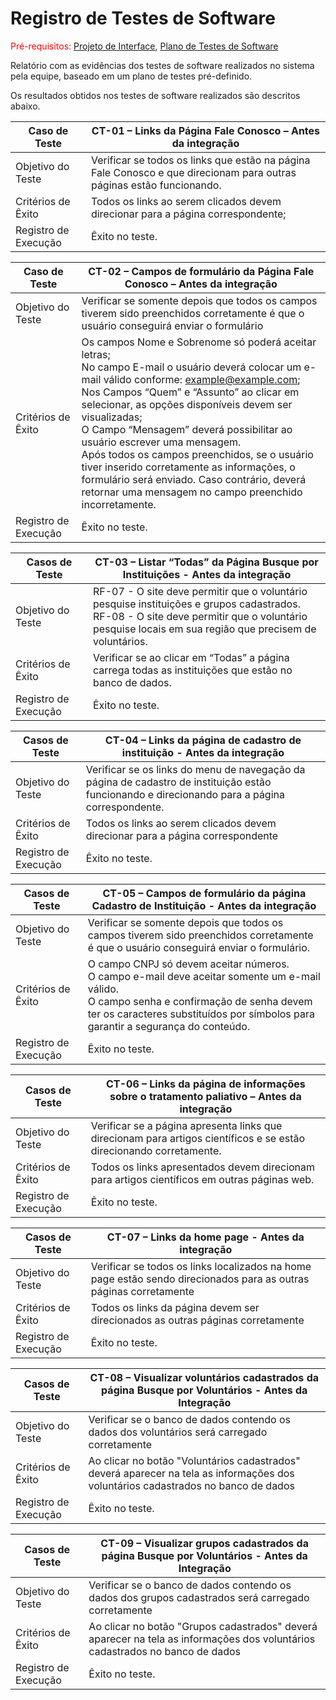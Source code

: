 # Registro de Testes de Software

<span style="color:red">Pré-requisitos: <a href="3-Projeto de Interface.md"> Projeto de Interface</a></span>, <a href="8-Plano de Testes de Software.md"> Plano de Testes de Software</a>

Relatório com as evidências dos testes de software realizados no sistema pela equipe, baseado em um plano de testes pré-definido.

Os resultados obtidos nos testes de software realizados são descritos abaixo. 

|Caso de Teste|CT-01 – Links da Página Fale Conosco – Antes da integração|
|-----|-----|
|Objetivo do Teste|Verificar se todos os links que estão na página Fale Conosco e que direcionam para outras páginas estão funcionando. |
|Critérios de Êxito|Todos os links ao serem clicados devem direcionar para a página correspondente; |
|Registro de Execução  |Êxito no teste.  |

|Caso de Teste|CT-02 – Campos de formulário da Página Fale Conosco – Antes da integração |
|-----|-----|
|Objetivo do Teste|Verificar se somente depois que todos os campos tiverem sido preenchidos corretamente é que o usuário conseguirá enviar o formulário|
|Critérios de Êxito|Os campos Nome e Sobrenome só poderá aceitar letras; <br>No campo E-mail o usuário deverá colocar um e-mail válido conforme: example@example.com;<br> Nos Campos “Quem” e “Assunto” ao clicar em selecionar, as opções disponíveis devem ser visualizadas; <br>O Campo “Mensagem” deverá possibilitar ao usuário escrever uma mensagem. <br>Após todos os campos preenchidos, se o usuário tiver inserido corretamente as informações, o formulário será enviado. Caso contrário, deverá retornar uma mensagem no campo preenchido incorretamente.|
|Registro de Execução  |Êxito no teste.  |

|Casos de Teste|CT-03 – Listar “Todas” da Página Busque por Instituições - Antes da integração |
|-----|-----|
|Objetivo do Teste  |RF-07 - O site deve permitir que o voluntário pesquise instituições e grupos cadastrados. <br>RF-08 - O site deve permitir que o voluntário pesquise locais em sua região que precisem de voluntários. |
|Critérios de Êxito|Verificar se ao clicar em “Todas” a página carrega todas as instituições que estão no banco de dados.|
|Registro de Execução|Êxito no teste.|

|Casos de Teste|CT-04 – Links da página de cadastro de instituição - Antes da integração |
|-----|-----|
|Objetivo do Teste  |Verificar se os links do menu de navegação da página de cadastro de instituição estão funcionando e direcionando para a página correspondente. |
|Critérios de Êxito|Todos os links ao serem clicados devem direcionar para a página correspondente|
|Registro de Execução|Êxito no teste.|

|Casos de Teste|CT-05 – Campos de formulário da página Cadastro de Instituição - Antes da integração |
|-----|-----|
|Objetivo do Teste  |Verificar se somente depois que todos os campos tiverem sido preenchidos corretamente é que o usuário conseguirá enviar o formulário. |
|Critérios de Êxito|O campo CNPJ só devem aceitar números. <br> O campo e-mail deve aceitar somente um e-mail válido. <br>O campo senha e confirmação de senha devem ter os caracteres substituídos por símbolos para garantir a segurança do conteúdo. |
|Registro de Execução|Êxito no teste.|

|Casos de Teste|CT-06 – Links da página de informações sobre o tratamento paliativo – Antes da integração |
|-----|-----|
|Objetivo do Teste  |Verificar se a página apresenta links que direcionam para artigos científicos e se estão direcionando corretamente.|
|Critérios de Êxito|Todos os links apresentados devem direcionam para artigos científicos em outras páginas web.|
|Registro de Execução|Êxito no teste.|

|Casos de Teste|CT-07 – Links da home page - Antes da integração|
|-----|-----|
|Objetivo do Teste  |Verificar se todos os links localizados na home page estão sendo direcionados para as outras páginas corretamente|
|Critérios de Êxito|Todos os links da página devem ser direcionados as outras páginas corretamente|
|Registro de Execução|Êxito no teste.|

|Casos de Teste|CT-08 – Visualizar voluntários cadastrados da página Busque por Voluntários - Antes da Integração  |
|-----|-----|
|Objetivo do Teste  |Verificar se o banco de dados contendo os dados dos voluntários será carregado corretamente |
|Critérios de Êxito|Ao clicar no botão "Voluntários cadastrados" deverá aparecer na tela as informações dos voluntários cadastrados no banco de dados|
|Registro de Execução|Êxito no teste.|


|Casos de Teste| CT-09 – Visualizar grupos  cadastrados da página Busque por Voluntários - Antes da Integração |
|-----|-----|
|Objetivo do Teste  |Verificar se o banco de dados contendo os dados dos grupos cadastrados será carregado corretamente |
|Critérios de Êxito|Ao clicar no botão "Grupos cadastrados" deverá aparecer na tela as informações dos voluntários cadastrados no banco de dados|
|Registro de Execução|Êxito no teste.|
